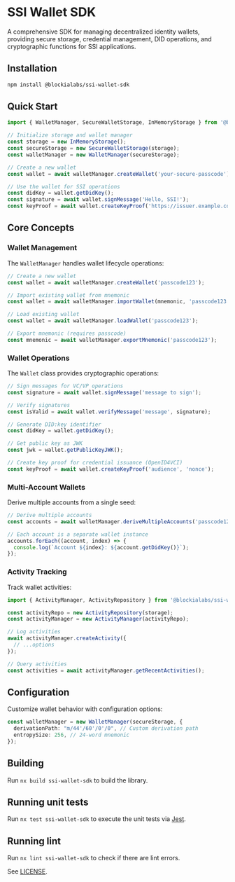 # SSI Wallet SDK

A comprehensive SDK for managing decentralized identity wallets, providing secure storage, credential management, DID operations, and cryptographic functions for SSI applications.

## Installation

```bash
npm install @blockialabs/ssi-wallet-sdk
```

## Quick Start

```typescript
import { WalletManager, SecureWalletStorage, InMemoryStorage } from '@blockialabs/ssi-wallet-sdk';

// Initialize storage and wallet manager
const storage = new InMemoryStorage();
const secureStorage = new SecureWalletStorage(storage);
const walletManager = new WalletManager(secureStorage);

// Create a new wallet
const wallet = await walletManager.createWallet('your-secure-passcode');

// Use the wallet for SSI operations
const didKey = wallet.getDidKey();
const signature = await wallet.signMessage('Hello, SSI!');
const keyProof = await wallet.createKeyProof('https://issuer.example.com', 'nonce-123');
```

## Core Concepts

### Wallet Management

The `WalletManager` handles wallet lifecycle operations:

```typescript
// Create a new wallet
const wallet = await walletManager.createWallet('passcode123');

// Import existing wallet from mnemonic
const wallet = await walletManager.importWallet(mnemonic, 'passcode123');

// Load existing wallet
const wallet = await walletManager.loadWallet('passcode123');

// Export mnemonic (requires passcode)
const mnemonic = await walletManager.exportMnemonic('passcode123');
```

### Wallet Operations

The `Wallet` class provides cryptographic operations:

```typescript
// Sign messages for VC/VP operations
const signature = await wallet.signMessage('message to sign');

// Verify signatures
const isValid = await wallet.verifyMessage('message', signature);

// Generate DID:key identifier
const didKey = wallet.getDidKey();

// Get public key as JWK
const jwk = wallet.getPublicKeyJWK();

// Create key proof for credential issuance (OpenID4VCI)
const keyProof = await wallet.createKeyProof('audience', 'nonce');
```

### Multi-Account Wallets

Derive multiple accounts from a single seed:

```typescript
// Derive multiple accounts
const accounts = await walletManager.deriveMultipleAccounts('passcode123', 3);

// Each account is a separate wallet instance
accounts.forEach((account, index) => {
  console.log(`Account ${index}: ${account.getDidKey()}`);
});
```

### Activity Tracking

Track wallet activities:

```typescript
import { ActivityManager, ActivityRepository } from '@blockialabs/ssi-wallet-sdk';

const activityRepo = new ActivityRepository(storage);
const activityManager = new ActivityManager(activityRepo);

// Log activities
await activityManager.createActivity({
  // ...options
});

// Query activities
const activities = await activityManager.getRecentActivities();
```

## Configuration

Customize wallet behavior with configuration options:

```typescript
const walletManager = new WalletManager(secureStorage, {
  derivationPath: "m/44'/60'/0'/0", // Custom derivation path
  entropySize: 256, // 24-word mnemonic
});
```

## Building

Run `nx build ssi-wallet-sdk` to build the library.

## Running unit tests

Run `nx test ssi-wallet-sdk` to execute the unit tests via [Jest](https://jestjs.io).

## Running lint

Run `nx lint ssi-wallet-sdk` to check if there are lint errors.

See [LICENSE](../../LICENSE).
